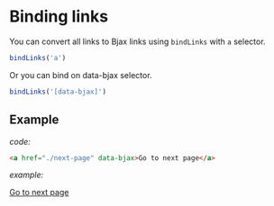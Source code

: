 # Binding links

You can convert all links to Bjax links using `bindLinks` with `a` selector.

```js
bindLinks('a')
```

Or you can bind on data-bjax selector.

```js
bindLinks('[data-bjax]')
```

## Example

<script type="text/javascript" src="../dist/bjax.js"></script>
<script>
    Bjax.bindLinks('[data-bjax]')
</script>

_code:_

```html
<a href="./next-page" data-bjax>Go to next page</a>
```

_example:_

<a href="./next-page" data-bjax>Go to next page</a>
